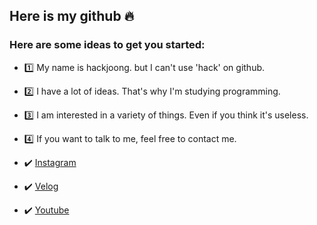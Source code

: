 ## Here is my github 🔥
### Here are some ideas to get you started:

- 1️⃣ My name is hackjoong. but I can't use 'hack' on github.
- 2️⃣ I have a lot of ideas. That's why I'm studying programming.
- 3️⃣ I am interested in a variety of things. Even if you think it's useless.
- 4️⃣ If you want to talk to me, feel free to contact me.

- ✔️ [Instagram](https://www.instagram.com/hackjoong/)
- ✔️ [Velog](https://velog.io/@hackjoong)
- ✔️ [Youtube](https://www.youtube.com/channel/UC8oW31u_8POmw7TFrJ_eMMg)

